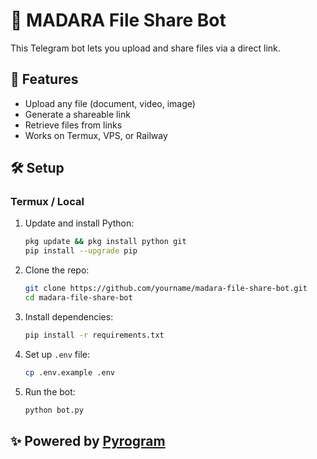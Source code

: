 # 📁 MADARA File Share Bot

This Telegram bot lets you upload and share files via a direct link.

## 🚀 Features
- Upload any file (document, video, image)
- Generate a shareable link
- Retrieve files from links
- Works on Termux, VPS, or Railway

## 🛠 Setup

### Termux / Local
1. Update and install Python:
   ```bash
   pkg update && pkg install python git
   pip install --upgrade pip
   ```

2. Clone the repo:
   ```bash
   git clone https://github.com/yourname/madara-file-share-bot.git
   cd madara-file-share-bot
   ```

3. Install dependencies:
   ```bash
   pip install -r requirements.txt
   ```

4. Set up `.env` file:
   ```bash
   cp .env.example .env
   ```

5. Run the bot:
   ```bash
   python bot.py
   ```

## ✨ Powered by [Pyrogram](https://docs.pyrogram.org)
